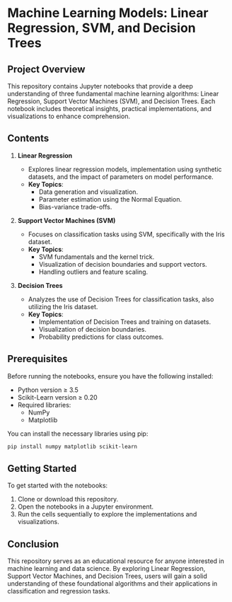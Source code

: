 # Machine Learning Models: Linear Regression, SVM, and Decision Trees

## Project Overview
This repository contains Jupyter notebooks that provide a deep understanding of three fundamental machine learning algorithms: Linear Regression, Support Vector Machines (SVM), and Decision Trees. Each notebook includes theoretical insights, practical implementations, and visualizations to enhance comprehension.

## Contents

1. **Linear Regression**
   - Explores linear regression models, implementation using synthetic datasets, and the impact of parameters on model performance.
   - **Key Topics**:
     - Data generation and visualization.
     - Parameter estimation using the Normal Equation.
     - Bias-variance trade-offs.

2. **Support Vector Machines (SVM)**
   - Focuses on classification tasks using SVM, specifically with the Iris dataset.
   - **Key Topics**:
     - SVM fundamentals and the kernel trick.
     - Visualization of decision boundaries and support vectors.
     - Handling outliers and feature scaling.

3. **Decision Trees**
   - Analyzes the use of Decision Trees for classification tasks, also utilizing the Iris dataset.
   - **Key Topics**:
     - Implementation of Decision Trees and training on datasets.
     - Visualization of decision boundaries.
     - Probability predictions for class outcomes.

## Prerequisites

Before running the notebooks, ensure you have the following installed:

- Python version ≥ 3.5
- Scikit-Learn version ≥ 0.20
- Required libraries:
  - NumPy
  - Matplotlib

You can install the necessary libraries using pip:

```bash
pip install numpy matplotlib scikit-learn
```

## Getting Started

To get started with the notebooks:

1. Clone or download this repository.
2. Open the notebooks in a Jupyter environment.
3. Run the cells sequentially to explore the implementations and visualizations.

## Conclusion

This repository serves as an educational resource for anyone interested in machine learning and data science. By exploring Linear Regression, Support Vector Machines, and Decision Trees, users will gain a solid understanding of these foundational algorithms and their applications in classification and regression tasks.
